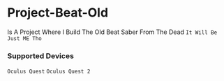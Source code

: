 # Project-Beat-Old
Is A Project Where I Build The Old Beat Saber From The Dead 
```It Will Be Just ME Tho```
### Supported Devices
```Oculus Quest```
```Oculus Quest 2```
